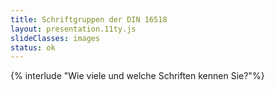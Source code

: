 ```yaml
---
title: Schriftgruppen der DIN 16518
layout: presentation.11ty.js
slideClasses: images
status: ok
---
```



{% interlude "Wie viele und welche Schriften kennen Sie?"%}

